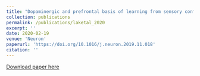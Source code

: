 ```yaml
---
title: "Dopaminergic and prefrontal basis of learning from sensory confidence and reward value."
collection: publications
permalink: /publications/laketal_2020
excerpt: ''
date: 2020-02-19
venue: 'Neuron'
paperurl: 'https://doi.org/10.1016/j.neuron.2019.11.018'
citation: ''
---
```

[Download paper here](http://harshagurnani.github.io/files/Laketal_2020.pdf)
